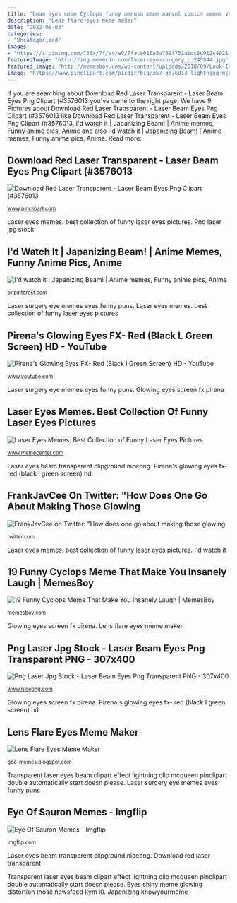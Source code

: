 ```yaml
---
title: "beam eyes meme Cyclops funny medusa meme marvel comics memes vs eyes humor jokes unfortunate comic human into dirty die attempt fanpop insanely"
description: "Lens flare eyes meme maker"
date: "2022-06-03"
categories:
- "Uncategorized"
images:
- "https://i.pinimg.com/736x/7f/ac/e0/7face016a5a762f731a1dc8c912c8021.jpg"
featuredImage: "http://img.memecdn.com/laser-eye-surgery_c_245844.jpg"
featured_image: "http://memesboy.com/wp-content/uploads/2018/09/Look-Into-My-Eyes-Cyclops-Meme.jpg"
image: "https://www.pinclipart.com/picdir/big/357-3576013_lightning-mcqueen-eyes-clip-art.png"
---
```


If you are searching about Download Red Laser Transparent - Laser Beam Eyes Png Clipart (#3576013 you've came to the right page. We have 9 Pictures about Download Red Laser Transparent - Laser Beam Eyes Png Clipart (#3576013 like Download Red Laser Transparent - Laser Beam Eyes Png Clipart (#3576013, I&#039;d watch it | Japanizing Beam! | Anime memes, Funny anime pics, Anime and also I&#039;d watch it | Japanizing Beam! | Anime memes, Funny anime pics, Anime. Read more:

## Download Red Laser Transparent - Laser Beam Eyes Png Clipart (#3576013

![Download Red Laser Transparent - Laser Beam Eyes Png Clipart (#3576013](https://www.pinclipart.com/picdir/big/357-3576013_lightning-mcqueen-eyes-clip-art.png "Eyes shiny meme glowing distortion those newsfeed kym i0")

<small>www.pinclipart.com</small>

Laser eyes memes. best collection of funny laser eyes pictures. Png laser jpg stock

## I&#039;d Watch It | Japanizing Beam! | Anime Memes, Funny Anime Pics, Anime

![I&#039;d watch it | Japanizing Beam! | Anime memes, Funny anime pics, Anime](https://i.pinimg.com/736x/7f/ac/e0/7face016a5a762f731a1dc8c912c8021.jpg "Png laser jpg stock")

<small>br.pinterest.com</small>

Laser surgery eye memes eyes funny puns. Laser eyes memes. best collection of funny laser eyes pictures

## Pirena&#039;s Glowing Eyes FX- Red (Black L Green Screen) HD - YouTube

![Pirena&#039;s Glowing Eyes FX- Red (Black l Green Screen) HD - YouTube](https://i.ytimg.com/vi/hxl2FN6dfgk/maxresdefault.jpg "Download red laser transparent")

<small>www.youtube.com</small>

Laser surgery eye memes eyes funny puns. Glowing eyes screen fx pirena

## Laser Eyes Memes. Best Collection Of Funny Laser Eyes Pictures

![Laser Eyes Memes. Best Collection of Funny Laser Eyes Pictures](http://img.memecdn.com/laser-eye-surgery_c_245844.jpg "Glowing eyes screen fx pirena")

<small>www.memecenter.com</small>

Laser eyes beam transparent clipground nicepng. Pirena&#039;s glowing eyes fx- red (black l green screen) hd

## FrankJavCee On Twitter: &quot;How Does One Go About Making Those Glowing

![FrankJavCee on Twitter: &quot;How does one go about making those glowing](https://pbs.twimg.com/media/CuCbg3pVMAANPIg.jpg:large "Eyes shiny meme glowing distortion those newsfeed kym i0")

<small>twitter.com</small>

Laser eyes memes. best collection of funny laser eyes pictures. I&#039;d watch it

## 19 Funny Cyclops Meme That Make You Insanely Laugh | MemesBoy

![19 Funny Cyclops Meme That Make You Insanely Laugh | MemesBoy](http://memesboy.com/wp-content/uploads/2018/09/Look-Into-My-Eyes-Cyclops-Meme.jpg "Lens flare eyes meme maker")

<small>memesboy.com</small>

Glowing eyes screen fx pirena. Lens flare eyes meme maker

## Png Laser Jpg Stock - Laser Beam Eyes Png Transparent PNG - 307x400

![Png Laser Jpg Stock - Laser Beam Eyes Png Transparent PNG - 307x400](https://www.nicepng.com/png/detail/9-90887_png-laser-jpg-stock-laser-beam-eyes-png.png "Download red laser transparent")

<small>www.nicepng.com</small>

Glowing eyes screen fx pirena. Pirena&#039;s glowing eyes fx- red (black l green screen) hd

## Lens Flare Eyes Meme Maker

![Lens Flare Eyes Meme Maker](https://cdn.kapwing.com/image_5d272d0e60fd21001367dd91_385909.jpg "Laser eyes memes. best collection of funny laser eyes pictures")

<small>goo-memes.blogspot.com</small>

Transparent laser eyes beam clipart effect lightning clip mcqueen pinclipart double automatically start doesn please. Laser surgery eye memes eyes funny puns

## Eye Of Sauron Memes - Imgflip

![Eye Of Sauron Memes - Imgflip](https://i.imgflip.com/t1jxt.jpg "Laser surgery eye memes eyes funny puns")

<small>imgflip.com</small>

Laser eyes beam transparent clipground nicepng. Download red laser transparent

Transparent laser eyes beam clipart effect lightning clip mcqueen pinclipart double automatically start doesn please. Eyes shiny meme glowing distortion those newsfeed kym i0. Japanizing knowyourmeme

